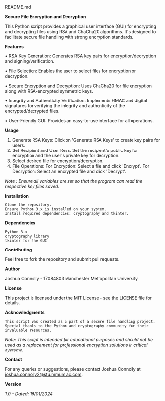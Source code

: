 README.md

**Secure File Encryption and Decryption**

This Python script provides a graphical user interface (GUI) for encrypting and decrypting files using RSA and ChaCha20 algorithms. It's designed to facilitate secure file handling with strong encryption standards.

**Features**

• RSA Key Generation: Generates RSA key pairs for encryption/decryption and signing/verification.

• File Selection: Enables the user to select files for encryption or decryption.

• Secure Encryption and Decryption: Uses ChaCha20 for file encryption along with RSA-encrypted symmetric keys.

• Integrity and Authenticity Verification: Implements HMAC and digital signatures for verifying the integrity and authenticity of the encrypted/decrypted files.

• User-Friendly GUI: Provides an easy-to-use interface for all operations.

**Usage**

1. Generate RSA Keys: Click on 'Generate RSA Keys' to create key pairs for users.
2. Set Recipient and User Keys: Set the recipient's public key for encryption and the user's private key for decryption.
3. Select desired file for encryption/decryption.
4. File Operations:
     For Encryption: Select a file and click 'Encrypt'.
     For Decryption: Select an encrypted file and click 'Decrypt'.

_Note : Ensure all variables are set so that the program can read the respective key files saved._

**Installation**

    Clone the repository.
    Ensure Python 3.x is installed on your system.
    Install required dependencies: cryptography and tkinter.

**Dependencies**

    Python 3.x
    cryptography library
    tkinter for the GUI

**Contributing**

Feel free to fork the repository and submit pull requests.

**Author**

Joshua Connolly - 17084803
Manchester Metropolitan University

**License**

This project is licensed under the MIT License - see the LICENSE file for details.

**Acknowledgments**

    This script was created as a part of a secure file handling project.
    Special thanks to the Python and cryptography community for their invaluable resources.

_Note: This script is intended for educational purposes and should not be used as a replacement for professional encryption solutions in critical systems._

**Contact**

For any queries or suggestions, please contact Joshua Connolly at joshua.connolly2@stu.mmum.ac.com.

**Version**

_1.0 - Dated: 19/01/2024_

